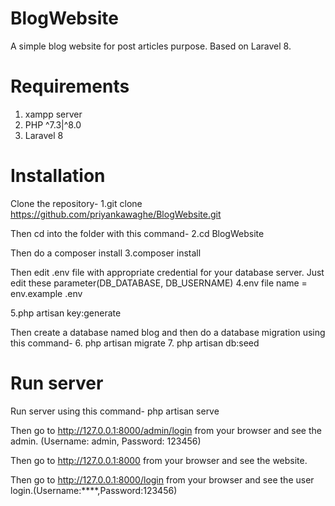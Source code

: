 # BlogWebsite
A simple blog website for post articles purpose. Based on Laravel 8.

# Requirements
1. xampp server
2. PHP ^7.3|^8.0
3. Laravel 8

# Installation

Clone the repository-
1.git clone  https://github.com/priyankawaghe/BlogWebsite.git 
  
Then cd into the folder with this command-
2.cd BlogWebsite

Then do a composer install
3.composer install

Then edit .env file with appropriate credential for your database server. Just edit these  parameter(DB_DATABASE,
DB_USERNAME)
4.env file name = env.example .env
 
5.php artisan key:generate

Then create a database named blog and then do a database migration using this command-
6. php artisan migrate
7. php artisan db:seed

# Run server
Run server using this command-
php artisan serve

Then go to http://127.0.0.1:8000/admin/login from your browser and see the admin. (Username: admin, Password: 123456)

Then go to http://127.0.0.1:8000 from your browser and see the website.

Then go to http://127.0.0.1:8000/login from your browser and see the user login.(Username:****,Password:123456)



